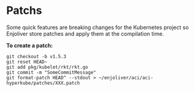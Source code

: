 # Patchs


Some quick features are breaking changes for the Kubernetes project so Enjoliver store patches and apply them at the compilation time.

**To create a patch:**

    git checkout -b v1.5.3
    git reset HEAD~
    git add pkg/kubelet/rkt/rkt.go
    git commit -m "SomeCommitMessage"
    git format-patch HEAD^ --stdout > ~/enjoliver/aci/aci-hyperkube/patches/XXX.patch